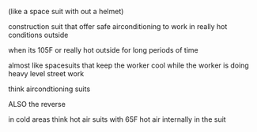 (like a space suit with out a helmet)

construction suit that offer safe airconditioning to work in really hot conditions outside

when its 105F or really hot outside for long periods of time

almost like spacesuits that keep the worker cool while the worker is doing heavy level street work

think aircondtioning suits

ALSO the reverse

in cold areas think hot air suits with 65F hot air internally in the suit
